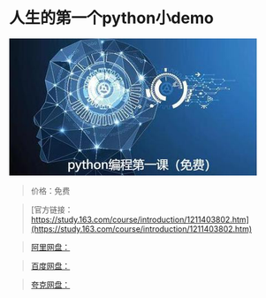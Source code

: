 # 人生的第一个python小demo

![img](../../../assets/study163/free/97c9cd630f7e411ebf028f658e64a193.jpg)

> 价格：免费

> [官方链接：https://study.163.com/course/introduction/1211403802.htm](https://study.163.com/course/introduction/1211403802.htm)

> [阿里网盘：]()

> [百度网盘：]()

> [夸克网盘：]()
